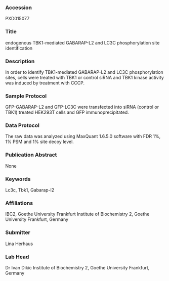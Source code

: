 ### Accession
PXD015077

### Title
endogenous TBK1-mediated GABARAP-L2 and LC3C phosphorylation site identification

### Description
In order to identify TBK1-mediated GABARAP-L2 and LC3C phosphorylation sites, cells were treated with TBK1 or control siRNA and TBK1 kinase activity was induced by treatment with CCCP.

### Sample Protocol
GFP-GABARAP-L2 and GFP-LC3C were transfected into siRNA (control or TBK1) treated HEK293T cells and GFP immunoprecipitated.

### Data Protocol
The raw data was analyzed using MaxQuant 1.6.5.0 software with FDR 1%, 1% PSM and 1% site decoy level.

### Publication Abstract
None

### Keywords
Lc3c, Tbk1, Gabarap-l2

### Affiliations
IBC2, Goethe University Frankfurt
Institute of Biochemistry 2, Goethe University Frankfurt, Germany

### Submitter
Lina Herhaus

### Lab Head
Dr Ivan Dikic
Institute of Biochemistry 2, Goethe University Frankfurt, Germany


